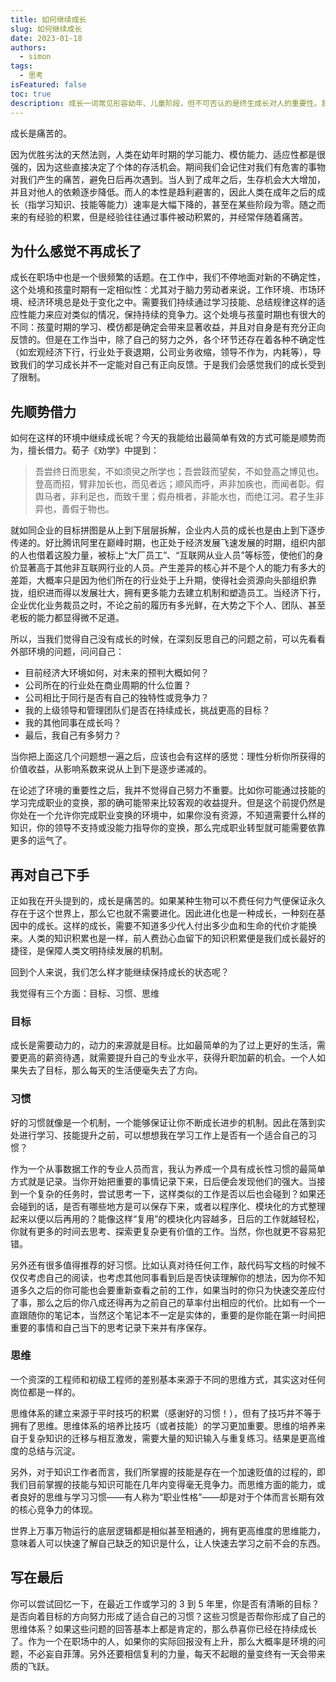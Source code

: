 ```yaml
---
title: 如何继续成长
slug: 如何继续成长
date: 2023-01-18
authors:
  - simon
tags:
  - 思考
isFeatured: false
toc: true
description: 成长一词常见形容幼年、儿童阶段，但不可否认的是终生成长对人的重要性。我将尝试通过这篇文章简单聊聊自己在如今这个阶段对于成长的认识。
---
```

成长是痛苦的。

因为优胜劣汰的天然法则，人类在幼年时期的学习能力、模仿能力、适应性都是很强的，因为这些直接决定了个体的存活机会。期间我们会记住对我们有危害的事物对我们产生的痛苦，避免日后再次遇到。当人到了成年之后，生存机会大大增加，并且对他人的依赖逐步降低。而人的本性是趋利避害的，因此人类在成年之后的成长（指学习知识、技能等能力）速率是大幅下降的，甚至在某些阶段为零。随之而来的有经验的积累，但是经验往往通过事件被动积累的，并经常伴随着痛苦。

## 为什么感觉不再成长了

成长在职场中也是一个很频繁的话题。在工作中，我们不停地面对新的不确定性，这个处境和孩童时期有一定相似性：尤其对于脑力劳动者来说，工作环境、市场环境、经济环境总是处于变化之中。需要我们持续通过学习技能、总结规律这样的适应性能力来应对类似的情况，保持持续的竞争力。这个处境与孩童时期也有很大的不同：孩童时期的学习、模仿都是确定会带来显著收益，并且对自身是有充分正向反馈的。但是在工作当中，除了自己的努力之外，各个环节还存在着各种不确定性（如宏观经济下行，行业处于衰退期，公司业务收缩，领导不作为，内耗等），导致我们的学习成长并不一定能对自己有正向反馈。于是我们会感觉我们的成长受到了限制。

## 先顺势借力

如何在这样的环境中继续成长呢？今天的我能给出最简单有效的方式可能是顺势而为，擅长借力。荀子《劝学》中提到：

> 吾尝终日而思矣，不如须臾之所学也；吾尝跂而望矣，不如登高之博见也。登高而招，臂非加长也，而见者远；顺风而呼，声非加疾也，而闻者彰。假舆马者，非利足也，而致千里；假舟楫者，非能水也，而绝江河。君子生非异也，善假于物也。

就如同企业的目标拼图是从上到下层层拆解，企业内人员的成长也是由上到下逐步传递的。好比腾讯阿里在巅峰时期，也正处于经济发展飞速发展的时期，组织内部的人也借着这股力量，被标上“大厂员工”、“互联网从业人员”等标签，使他们的身价显著高于其他非互联网行业的人员。产生差异的核心并不是个人的能力有多大的差距，大概率只是因为他们所在的行业处于上升期，使得社会资源向头部组织靠拢，组织进而得以发展壮大，拥有更多能力去建立机制和塑造员工。当经济下行，企业优化业务裁员之时，不论之前的履历有多光鲜，在大势之下个人、团队、甚至老板的能力都显得微不足道。

所以，当我们觉得自己没有成长的时候，在深刻反思自己的问题之前，可以先看看外部环境的问题，问问自己：

* 目前经济大环境如何，对未来的预判大概如何？
* 公司所在的行业处在商业周期的什么位置？
* 公司相比于同行是否有自己的独特性或竞争力？
* 我的上级领导和管理团队们是否在持续成长，挑战更高的目标？
* 我的其他同事在成长吗？
* 最后，我自己有多努力？

当你把上面这几个问题想一遍之后，应该也会有这样的感觉：理性分析你所获得的价值收益，从影响系数来说从上到下是逐步递减的。

在论述了环境的重要性之后，我并不觉得自己努力不重要。比如你可能通过技能的学习完成职业的变换，那的确可能带来比较客观的收益提升。但是这个前提仍然是你处在一个允许你完成职业变换的环境中，如果你没有资源，不知道需要什么样的知识，你的领导不支持或没能力指导你的变换，那么完成职业转型就可能需要依靠更多的运气了。

## 再对自己下手

正如我在开头提到的，成长是痛苦的。如果某种生物可以不费任何力气便保证永久存在于这个世界上，那么它也就不需要进化。因此进化也是一种成长，一种刻在基因中的成长。这样的成长，需要不知道多少代人付出多少血和生命的代价才能换来。人类的知识积累也是一样，前人费劲心血留下的知识积累便是我们成长最好的捷径，是保障人类文明持续发展的机制。

回到个人来说，我们怎么样才能继续保持成长的状态呢？

我觉得有三个方面：目标、习惯、思维

### 目标

成长是需要动力的，动力的来源就是目标。比如最简单的为了过上更好的生活，需要更高的薪资待遇，就需要提升自己的专业水平，获得升职加薪的机会。一个人如果失去了目标，那么每天的生活便毫失去了方向。

### 习惯

好的习惯就像是一个机制，一个能够保证让你不断成长进步的机制。因此在落到实处进行学习、技能提升之前，可以想想我在学习工作上是否有一个适合自己的习惯？

作为一个从事数据工作的专业人员而言，我认为养成一个具有成长性习惯的最简单方式就是记录。当你开始把重要的事情记录下来，日后便会发现他们的强大。当接到一个复杂的任务时，尝试思考一下，这样类似的工作是否以后也会碰到？如果还会碰到的话，是否有哪些地方是可以保存下来，或者以程序化、模块化的方式整理起来以便以后再用的？能像这样“复用”的模块化内容越多，日后的工作就越轻松，你就有更多的时间去思考、探索更复杂更有价值的工作。当然，你也就更不容易犯错。

另外还有很多值得推荐的好习惯。比如认真对待任何工作，敲代码写文档的时候不仅仅考虑自己的阅读，也考虑其他同事看到后是否快读理解你的想法，因为你不知道多久之后的你可能也会要重新查看之前的工作，如果当时的你只为快速交差应付了事，那么之后的你八成还得再为之前自己的草率付出相应的代价。比如有一个一直跟随你的笔记本，当然这个笔记本不一定是实体的，重要的是你能在第一时间把重要的事情和自己当下的思考记录下来并有序保存。

### 思维

一个资深的工程师和初级工程师的差别基本来源于不同的思维方式，其实这对任何岗位都是一样的。

思维体系的建立来源于平时技巧的积累（感谢好的习惯！），但有了技巧并不等于拥有了思维。思维体系的培养比技巧（或者技能）的学习更加重要。思维的培养来自于复杂知识的迁移与相互激发，需要大量的知识输入与重复练习。结果是更高维度的总结与沉淀。

另外，对于知识工作者而言，我们所掌握的技能是存在一个加速贬值的过程的，即我们目前掌握的技能与知识可能在几年内变得毫无竞争力。而思维方面的能力，或者良好的思维与学习习惯——有人称为“职业性格”——却是对于个体而言长期有效的核心竞争力的体现。

世界上万事万物运行的底层逻辑都是相似甚至相通的，拥有更高维度的思维能力，意味着人可以快速了解自己缺乏的知识是什么，让人快速去学习之前不会的东西。

## 写在最后

你可以尝试回忆一下，在最近工作或学习的 3 到 5 年里，你是否有清晰的目标？是否向着目标的方向努力形成了适合自己的习惯？这些习惯是否帮你形成了自己的思维体系？如果这些问题的回答基本上都是肯定的，那么恭喜你已经在持续成长了。作为一个在职场中的人，如果你的实际回报没有上升，那么大概率是环境的问题，不必妄自菲薄。另外还要相信复利的力量，每天不起眼的量变终有一天会带来质的飞跃。
